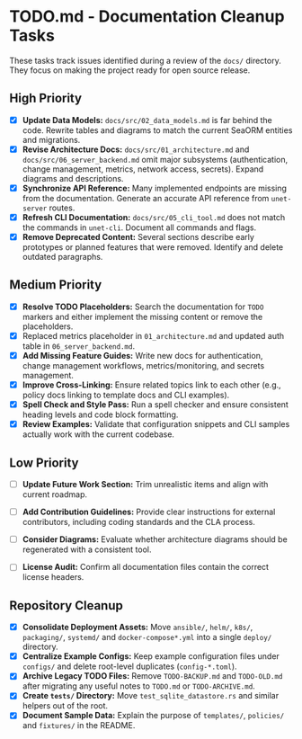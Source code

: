 # TODO.md - Documentation Cleanup Tasks

These tasks track issues identified during a review of the `docs/` directory. They focus on making the project ready for open source release.

## High Priority

 - [x] **Update Data Models:** `docs/src/02_data_models.md` is far behind the code. Rewrite tables and diagrams to match the current SeaORM entities and migrations.
 - [x] **Revise Architecture Docs:** `docs/src/01_architecture.md` and `docs/src/06_server_backend.md` omit major subsystems (authentication, change management, metrics, network access, secrets). Expand diagrams and descriptions.
 - [x] **Synchronize API Reference:** Many implemented endpoints are missing from the documentation. Generate an accurate API reference from `unet-server` routes.
 - [x] **Refresh CLI Documentation:** `docs/src/05_cli_tool.md` does not match the commands in `unet-cli`. Document all commands and flags.
 - [x] **Remove Deprecated Content:** Several sections describe early prototypes or planned features that were removed. Identify and delete outdated paragraphs.

## Medium Priority

 - [x] **Resolve TODO Placeholders:** Search the documentation for `TODO` markers and either implement the missing content or remove the placeholders.
  - [x] Replaced metrics placeholder in `01_architecture.md` and updated auth table in `06_server_backend.md`.
- [x] **Add Missing Feature Guides:** Write new docs for authentication, change management workflows, metrics/monitoring, and secrets management.
- [x] **Improve Cross-Linking:** Ensure related topics link to each other (e.g., policy docs linking to template docs and CLI examples).
- [x] **Spell Check and Style Pass:** Run a spell checker and ensure consistent heading levels and code block formatting.
- [x] **Review Examples:** Validate that configuration snippets and CLI samples actually work with the current codebase.

## Low Priority

- [ ] **Update Future Work Section:** Trim unrealistic items and align with current roadmap.
- [ ] **Add Contribution Guidelines:** Provide clear instructions for external contributors, including coding standards and the CLA process.
- [ ] **Consider Diagrams:** Evaluate whether architecture diagrams should be regenerated with a consistent tool.
- [ ] **License Audit:** Confirm all documentation files contain the correct license headers.


## Repository Cleanup

 - [x] **Consolidate Deployment Assets:** Move `ansible/`, `helm/`, `k8s/`, `packaging/`, `systemd/` and `docker-compose*.yml` into a single `deploy/` directory.
 - [x] **Centralize Example Configs:** Keep example configuration files under `configs/` and delete root-level duplicates (`config-*.toml`).
 - [x] **Archive Legacy TODO Files:** Remove `TODO-BACKUP.md` and `TODO-OLD.md` after migrating any useful notes to `TODO.md` or `TODO-ARCHIVE.md`.
 - [x] **Create `tests/` Directory:** Move `test_sqlite_datastore.rs` and similar helpers out of the root.
 - [x] **Document Sample Data:** Explain the purpose of `templates/`, `policies/` and `fixtures/` in the README.
